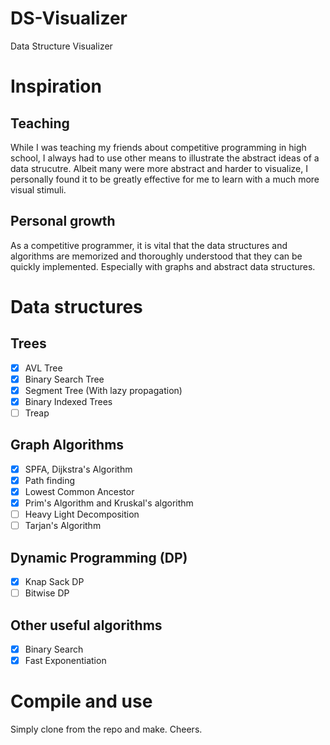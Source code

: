 # DS-Visualizer
Data Structure Visualizer

# Inspiration

## Teaching 
While I was teaching my friends about competitive programming in high school, I always had to use other means to illustrate
the abstract ideas of a data strucutre. Albeit many were more abstract and harder to visualize, I personally found it to be 
greatly effective for me to learn with a much more visual stimuli. 

## Personal growth
As a competitive programmer, it is vital that the data structures and algorithms are memorized and thoroughly understood that 
they can be quickly implemented. Especially with graphs and abstract data structures. 

# Data structures 

## Trees
- [x] AVL Tree
- [x] Binary Search Tree
- [x] Segment Tree (With lazy propagation)
- [x] Binary Indexed Trees
- [ ] Treap

## Graph Algorithms
- [x] SPFA, Dijkstra's Algorithm
- [x] Path finding 
- [x] Lowest Common Ancestor 
- [x] Prim's Algorithm and Kruskal's algorithm
- [ ] Heavy Light Decomposition 
- [ ] Tarjan's Algorithm

## Dynamic Programming (DP)
- [x] Knap Sack DP
- [ ] Bitwise DP

## Other useful algorithms
- [x] Binary Search
- [x] Fast Exponentiation 

# Compile and use 

Simply clone from the repo and make. Cheers. 
